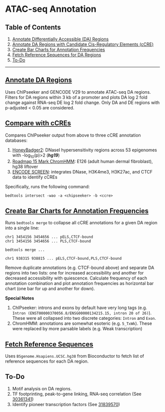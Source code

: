 # ATAC-seq Annotation

## Table of Contents
1. [Annotate Differentially Accessible (DA) Regions](#annotate-da-regions)
1. [Annotate DA Regions with Candidate Cis-Regulatory Elements (cCRE)](#compare-with-ccres)
1. [Create Bar Charts for Annotation Frequencies](#create-bar-charts-for-annotation-frequencies)
1. [Fetch Reference Sequences for DA Regions](#fetch-reference-sequences)
1. [To-Do](#to-do)

---

## [Annotate DA Regions](anno.r)

Uses ChIPseeker and GENCODE V29 to annotate ATAC-seq DA regions. Filters for DA regions within 3 kb of a promoter and plots DA log 2 fold change against RNA-seq DE log 2 fold change. Only DA and DE regions with p-adjusted < 0.05 are considered.

## [Compare with cCREs](overlaps.R)

Compares ChIPseeker output from above to three cCRE annotation databases:
1. [HoneyBadger2](https://personal.broadinstitute.org/meuleman/reg2map/HoneyBadger2_release/): DNaseI hypersensitivity regions across 53 epigenomes with -log<sub>10</sub>(p)>2 (***hg19***)
1. [Roadmap 15 Mark ChromHMM](https://egg2.wustl.edu/roadmap/web_portal/chr_state_learning.html): E126 (adult human dermal fibroblast), hg38 liftover
1. [ENCODE SCREEN](https://screen.encodeproject.org/): integrates DNase, H3K4me3, H3K27ac, and CTCF data to identify cCREs

Specifically, runs the following command:

    bedtools intersect -wao -a <chipseeker> -b <ccre>

## [Create Bar Charts for Annotation Frequencies](charts.py)

Runs `bedtools merge` to collapse all cCRE annotations for a given DA region into a single line:

    chr1 3454156 3454656 ... pELS,CTCF-bound
    chr1 3454156 3454656 ... PLS,CTCF-bound

    bedtools merge ...

    chr1 938315 938815 ... pELS,CTCF-bound,PLS,CTCF-bound

Remove duplicate annotations (e.g. CTCF-bound above) and separate DA regions into two lists: one for increased accessibility and another for decreased accessibility with quiescence. Calculate frequency of each annotation combination and plot annotation frequencies as horizontal bar chart (one bar for up and another for down).

**Special Notes**
1. ChIPseeker: introns and exons by default have very long tags (e.g. `Intron (ENST00000370056.8/ENSG00000134215.15, intron 20 of 26)`). These were all collapsed into two discrete categories: `Intron` and `Exon`.
1. ChromHMM: annotations are somewhat esoteric (e.g. `5_TxWk`). These were replaced by more parsable labels (e.g. Weak transcription)

## [Fetch Reference Sequences](getSeq.r)

Uses `BSgenome.Hsapiens.UCSC.hg38` from Bioconductor to fetch list of reference sequences for each DA region.


## **To-Do**

1. Motif analysis on DA regions.
1. TF footprinting, peak-to-gene linking, RNA-seq correlation (See [30361341](https://pubmed.ncbi.nlm.nih.gov/30361341/))
1. Identify pioneer transcription factors (See [31839570](https://pubmed.ncbi.nlm.nih.gov/31839570/))